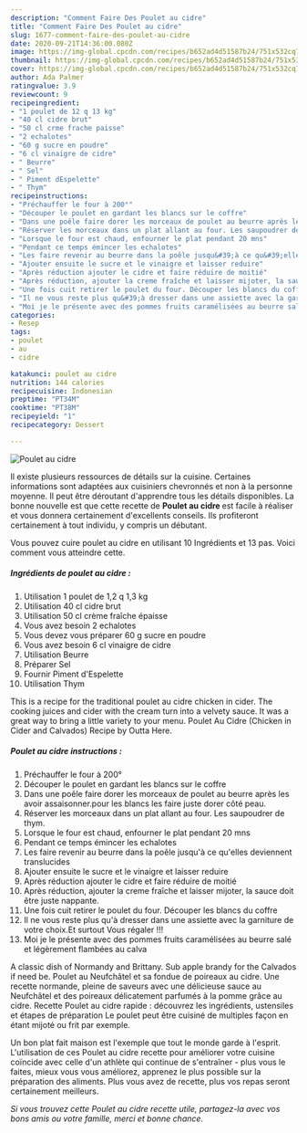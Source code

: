 ```yaml
---
description: "Comment Faire Des Poulet au cidre"
title: "Comment Faire Des Poulet au cidre"
slug: 1677-comment-faire-des-poulet-au-cidre
date: 2020-09-21T14:36:00.080Z
image: https://img-global.cpcdn.com/recipes/b652ad4d51587b24/751x532cq70/poulet-au-cidre-photo-principale-de-la-recette.jpg
thumbnail: https://img-global.cpcdn.com/recipes/b652ad4d51587b24/751x532cq70/poulet-au-cidre-photo-principale-de-la-recette.jpg
cover: https://img-global.cpcdn.com/recipes/b652ad4d51587b24/751x532cq70/poulet-au-cidre-photo-principale-de-la-recette.jpg
author: Ada Palmer
ratingvalue: 3.9
reviewcount: 9
recipeingredient:
- "1 poulet de 12 q 13 kg"
- "40 cl cidre brut"
- "50 cl crme frache paisse"
- "2 echalotes"
- "60 g sucre en poudre"
- "6 cl vinaigre de cidre"
- " Beurre"
- " Sel"
- " Piment dEspelette"
- " Thym"
recipeinstructions:
- "Préchauffer le four à 200°"
- "Découper le poulet en gardant les blancs sur le coffre"
- "Dans une poêle faire dorer les morceaux de poulet au beurre après les avoir assaisonner.pour les blancs les faire juste dorer côté peau."
- "Réserver les morceaux dans un plat allant au four. Les saupoudrer de thym."
- "Lorsque le four est chaud, enfourner le plat pendant 20 mns"
- "Pendant ce temps émincer les echalotes"
- "Les faire revenir au beurre dans la poêle jusqu&#39;à ce qu&#39;elles deviennent translucides"
- "Ajouter ensuite le sucre et le vinaigre et laisser reduire"
- "Après réduction ajouter le cidre et faire réduire de moitié"
- "Après réduction, ajouter la creme fraîche et laisser mijoter, la sauce doit être juste nappante."
- "Une fois cuit retirer le poulet du four. Découper les blancs du coffre"
- "Il ne vous reste plus qu&#39;à dresser dans une assiette avec la garniture de votre choix.Et surtout Vous régaler !!!"
- "Moi je le présente avec des pommes fruits caramélisées au beurre salé et légèrement flambées au calva"
categories:
- Resep
tags:
- poulet
- au
- cidre

katakunci: poulet au cidre 
nutrition: 144 calories
recipecuisine: Indonesian
preptime: "PT34M"
cooktime: "PT38M"
recipeyield: "1"
recipecategory: Dessert

---
```



![Poulet au cidre](https://img-global.cpcdn.com/recipes/b652ad4d51587b24/751x532cq70/poulet-au-cidre-photo-principale-de-la-recette.jpg)

Il existe plusieurs ressources de détails sur la cuisine. Certaines informations sont adaptées aux cuisiniers chevronnés et non à la personne moyenne. Il peut être déroutant d'apprendre tous les détails disponibles. La bonne nouvelle est que cette recette de <strong> Poulet au cidre </strong> est facile à réaliser et vous donnera certainement d'excellents conseils. Ils profiteront certainement à tout individu, y compris un débutant.

<!--inarticleads1-->

Vous pouvez cuire poulet au cidre en utilisant 10 Ingrédients et 13 pas. Voici comment vous atteindre cette.

##### Ingrédients de poulet au cidre :

1. Utilisation 1 poulet de 1,2 q 1,3 kg
1. Utilisation 40 cl cidre brut
1. Utilisation 50 cl crème fraîche épaisse
1. Vous avez besoin 2 echalotes
1. Vous devez vous préparer 60 g sucre en poudre
1. Vous avez besoin 6 cl vinaigre de cidre
1. Utilisation  Beurre
1. Préparer  Sel
1. Fournir  Piment d&#39;Espelette
1. Utilisation  Thym


This is a recipe for the traditional poulet au cidre chicken in cider. The cooking juices and cider with the cream turn into a velvety sauce. It was a great way to bring a little variety to your menu. Poulet Au Cidre (Chicken in Cider and Calvados) Recipe by Outta Here. 

<!--inarticleads2-->

##### Poulet au cidre instructions :

1. Préchauffer le four à 200°
1. Découper le poulet en gardant les blancs sur le coffre
1. Dans une poêle faire dorer les morceaux de poulet au beurre après les avoir assaisonner.pour les blancs les faire juste dorer côté peau.
1. Réserver les morceaux dans un plat allant au four. Les saupoudrer de thym.
1. Lorsque le four est chaud, enfourner le plat pendant 20 mns
1. Pendant ce temps émincer les echalotes
1. Les faire revenir au beurre dans la poêle jusqu&#39;à ce qu&#39;elles deviennent translucides
1. Ajouter ensuite le sucre et le vinaigre et laisser reduire
1. Après réduction ajouter le cidre et faire réduire de moitié
1. Après réduction, ajouter la creme fraîche et laisser mijoter, la sauce doit être juste nappante.
1. Une fois cuit retirer le poulet du four. Découper les blancs du coffre
1. Il ne vous reste plus qu&#39;à dresser dans une assiette avec la garniture de votre choix.Et surtout Vous régaler !!!
1. Moi je le présente avec des pommes fruits caramélisées au beurre salé et légèrement flambées au calva


A classic dish of Normandy and Brittany. Sub apple brandy for the Calvados if need be. Poulet au Neufchâtel et sa fondue de poireaux au cidre. Une recette normande, pleine de saveurs avec une délicieuse sauce au Neufchâtel et des poireaux délicatement parfumés à la pomme grâce au cidre. Recette Poulet au cidre rapide : découvrez les ingrédients, ustensiles et étapes de préparation Le poulet peut être cuisiné de multiples façon en étant mijoté ou frit par exemple. 

<!--inarticleads1-->

<p>
Un bon plat fait maison est l'exemple que tout le monde garde à l'esprit. L'utilisation de ces Poulet au cidre recette pour améliorer votre cuisine coïncide avec celle d'un athlète qui continue de s'entraîner - plus vous le faites, mieux vous vous améliorez, apprenez le plus possible sur la préparation des aliments. Plus vous avez de recette, plus vos repas seront certainement meilleurs.
</p>

<p>
<i>Si vous trouvez cette Poulet au cidre recette utile, partagez-la avec vos bons amis ou votre famille, merci et bonne chance.</i>
</p>
